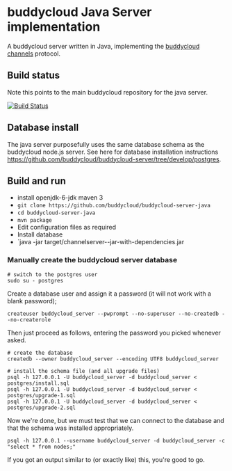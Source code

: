 # buddycloud Java Server implementation

A buddycloud server written in Java, implementing the [buddycloud channels](http://buddycloud.org/) protocol.

## Build status

Note this points to the main buddycloud repository for the java server.

[![Build Status](https://travis-ci.org/buddycloud/buddycloud-server-java.png?branch=master)](https://travis-ci.org/buddycloud/buddycloud-server-java)

## Database install

The java server purposefully uses the same database schema as the buddycloud node.js server. See here for database installation instructions https://github.com/buddycloud/buddycloud-server/tree/develop/postgres.

## Build and run

* install openjdk-6-jdk maven 3
* `git clone https://github.com/buddycloud/buddycloud-server-java`
* `cd buddycloud-server-java`
* `mvn package`
* Edit configuration files as required
* Install database
* `java -jar target/channelserver-<VERSION>-jar-with-dependencies.jar

### Manually create the buddycloud server database

~~~~ {.bash}
# switch to the postgres user
sudo su - postgres
~~~~

Create a database user and assign it a password (it will not work with a blank password);
~~~~ {.bash}
createuser buddycloud_server --pwprompt --no-superuser --no-createdb --no-createrole
~~~~

Then just proceed as follows, entering the password you picked whenever asked.
~~~~ {.bash}
# create the database
createdb --owner buddycloud_server --encoding UTF8 buddycloud_server

# install the schema file (and all upgrade files)
psql -h 127.0.0.1 -U buddycloud_server -d buddycloud_server < postgres/install.sql
psql -h 127.0.0.1 -U buddycloud_server -d buddycloud_server < postgres/upgrade-1.sql
psql -h 127.0.0.1 -U buddycloud_server -d buddycloud_server < postgres/upgrade-2.sql
~~~~

Now we're done, but we must test that we can connect to the database and that the schema was installed appropriately.
~~~~ {.bash}
psql -h 127.0.0.1 --username buddycloud_server -d buddycloud_server -c "select * from nodes;"
~~~~
If you got an output similar to (or exactly like) this, you're good to go.
